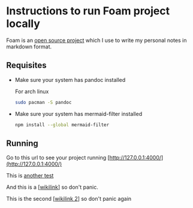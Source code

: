 # Instructions to run Foam project locally

Foam is an [open source project](https://github.com/foambubble/foam) which I use to write my personal notes in markdown format.

## Requisites

- Make sure your system has pandoc installed

    For arch linux
    
    ```sh
    sudo pacman -S pandoc
    ```

- Make sure your system has mermaid-filter installed
    
    ```sh
    npm install --global mermaid-filter
    ```

## Running

Go to this url to see your project running [http://127.0.0.1:4000/](http://127.0.0.1:4000/)

This is [another test](another-test.public.md)

And this is a [[wikilink]] so don't panic.

This is the second [[wikilink 2]] so don't panic again


[//begin]: # "Autogenerated link references for markdown compatibility"
[wikilink]: wikilink.public.md "wikilink"
[wikilink 2]: <wikilink 2.public.md> "wikilink 2"
[//end]: # "Autogenerated link references"